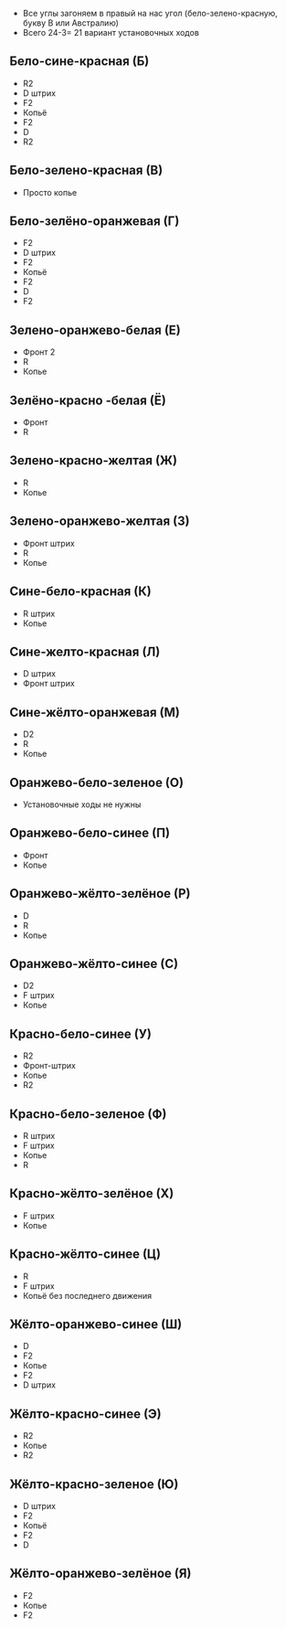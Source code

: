 - Все углы загоняем в правый на нас угол (бело-зелено-красную, букву В или Австралию)
- Всего 24-3= 21 вариант установочных ходов
## Бело-сине-красная (Б)
- R2
- D штрих
- F2
- Копьё
- F2
- D
- R2
## Бело-зелено-красная (В)
- Просто копье
## Бело-зелёно-оранжевая (Г)
- F2
- D штрих
- F2
- Копьё
- F2
- D
- F2
 ## Зелено-оранжево-белая (Е)
- Фронт 2
- R
- Копье
## Зелёно-красно -белая (Ё)
- Фронт
- R
## Зелено-красно-желтая (Ж)
- R
- Копье
## Зелено-оранжево-желтая (З)
- Фронт штрих
- R
- Копье
## Сине-бело-красная (К)
- R штрих
- Копье
## Сине-желто-красная (Л)
- D штрих
- Фронт штрих
## Сине-жёлто-оранжевая (М)
- D2
- R
- Копье
## Оранжево-бело-зеленое (О)
- Установочные ходы не нужны 
## Оранжево-бело-синее (П)
- Фронт
- Копье
## Оранжево-жёлто-зелёное (Р)
- D
- R
- Копье
## Оранжево-жёлто-синее (С)
- D2
- F штрих
- Копье
## Красно-бело-синее (У)
- R2
- Фронт-штрих
- Копье
- R2
## Красно-бело-зеленое (Ф)
- R штрих
- F штрих
- Копье
- R
## Красно-жёлто-зелёное (Х)
- F штрих
- Копье
## Красно-жёлто-синее (Ц) 
- R
- F штрих
- Копьё без последнего движения 
## Жёлто-оранжево-синее (Ш)
- D
- F2
- Копье
- F2
- D штрих
## Жёлто-красно-синее (Э)
- R2 
- Копье
- R2
## Жёлто-красно-зеленое (Ю)
- D штрих
- F2
- Копьё
- F2
- D
## Жёлто-оранжево-зелёное (Я)
- F2
- Копье
- F2

